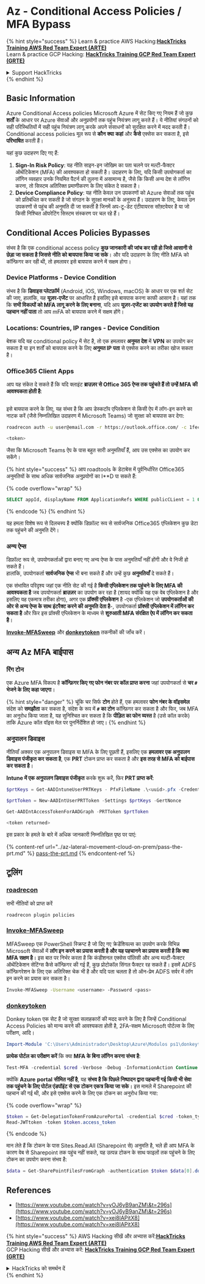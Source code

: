 # Az - Conditional Access Policies / MFA Bypass

{% hint style="success" %}
Learn & practice AWS Hacking:<img src="/.gitbook/assets/image.png" alt="" data-size="line">[**HackTricks Training AWS Red Team Expert (ARTE)**](https://training.hacktricks.xyz/courses/arte)<img src="/.gitbook/assets/image.png" alt="" data-size="line">\
Learn & practice GCP Hacking: <img src="/.gitbook/assets/image (2).png" alt="" data-size="line">[**HackTricks Training GCP Red Team Expert (GRTE)**<img src="/.gitbook/assets/image (2).png" alt="" data-size="line">](https://training.hacktricks.xyz/courses/grte)

<details>

<summary>Support HackTricks</summary>

* Check the [**subscription plans**](https://github.com/sponsors/carlospolop)!
* **Join the** 💬 [**Discord group**](https://discord.gg/hRep4RUj7f) or the [**telegram group**](https://t.me/peass) or **follow** us on **Twitter** 🐦 [**@hacktricks\_live**](https://twitter.com/hacktricks\_live)**.**
* **Share hacking tricks by submitting PRs to the** [**HackTricks**](https://github.com/carlospolop/hacktricks) and [**HackTricks Cloud**](https://github.com/carlospolop/hacktricks-cloud) github repos.

</details>
{% endhint %}

## Basic Information

Azure Conditional Access policies Microsoft Azure में सेट किए गए नियम हैं जो कुछ **शर्तों** के आधार पर Azure सेवाओं और अनुप्रयोगों तक पहुंच नियंत्रण लागू करते हैं। ये नीतियां संगठनों को सही परिस्थितियों में सही पहुंच नियंत्रण लागू करके अपने संसाधनों को सुरक्षित करने में मदद करती हैं।\
Conditional access policies मूल रूप से **कौन** **क्या** **कहां** और **कैसे** एक्सेस कर सकता है, इसे **परिभाषित** करती हैं।

यहां कुछ उदाहरण दिए गए हैं:

1. **Sign-In Risk Policy**: यह नीति साइन-इन जोखिम का पता चलने पर मल्टी-फैक्टर ऑथेंटिकेशन (MFA) की आवश्यकता हो सकती है। उदाहरण के लिए, यदि किसी उपयोगकर्ता का लॉगिन व्यवहार उनके नियमित पैटर्न की तुलना में असामान्य है, जैसे कि किसी अन्य देश से लॉगिन करना, तो सिस्टम अतिरिक्त प्रमाणीकरण के लिए संकेत दे सकता है।
2. **Device Compliance Policy**: यह नीति केवल उन उपकरणों को Azure सेवाओं तक पहुंच को प्रतिबंधित कर सकती है जो संगठन के सुरक्षा मानकों के अनुरूप हैं। उदाहरण के लिए, केवल उन उपकरणों से पहुंच की अनुमति दी जा सकती है जिनमें अप-टू-डेट एंटीवायरस सॉफ़्टवेयर है या जो किसी निश्चित ऑपरेटिंग सिस्टम संस्करण पर चल रहे हैं।

## Conditional Acces Policies Bypasses

संभव है कि एक conditional access policy **कुछ जानकारी की जांच कर रही हो जिसे आसानी से छेड़ा जा सकता है जिससे नीति को बायपास किया जा सके**। और यदि उदाहरण के लिए नीति MFA को कॉन्फ़िगर कर रही थी, तो हमलावर इसे बायपास करने में सक्षम होगा।

### Device Platforms - Device Condition

संभव है कि **डिवाइस प्लेटफ़ॉर्म** (Android, iOS, Windows, macOS) के आधार पर एक शर्त सेट की जाए, हालांकि, यह **यूज़र-एजेंट** पर आधारित है इसलिए इसे बायपास करना काफी आसान है। यहां तक कि **सभी विकल्पों को MFA लागू करने के लिए बनाना**, यदि आप **यूज़र-एजेंट का उपयोग करते हैं जिसे यह पहचान नहीं पाता** तो आप mFA को बायपास करने में सक्षम होंगे।

### Locations: Countries, IP ranges - Device Condition

बेशक यदि यह conditional policy में सेट है, तो एक हमलावर **अनुमत देश** में **VPN** का उपयोग कर सकता है या इन शर्तों को बायपास करने के लिए **अनुमत IP पता** से एक्सेस करने का तरीका खोज सकता है।

### Office365 Client Apps

आप यह संकेत दे सकते हैं कि यदि क्लाइंट **ब्राउज़र से Office 365 ऐप्स तक पहुंचते हैं तो उन्हें MFA की आवश्यकता होती है**:

<figure><img src="../../../.gitbook/assets/image (318).png" alt=""><figcaption></figcaption></figure>

इसे बायपास करने के लिए, यह संभव है कि आप डेस्कटॉप एप्लिकेशन से किसी ऐप में लॉग-इन करने का नाटक करें (जैसे निम्नलिखित उदाहरण में Microsoft Teams) जो सुरक्षा को बायपास कर देगा:
```bash
roadrecon auth -u user@email.com -r https://outlook.office.com/ -c 1fec8e78-bce4-4aaf-ab1b-5451cc387264 --tokrns-stdout

<token>
```
जैसा कि Microsoft Teams ऐप के पास बहुत सारी अनुमतियाँ हैं, आप उस एक्सेस का उपयोग कर सकेंगे।

{% hint style="success" %}
आप roadtools के डेटाबेस में पूर्वनिर्धारित Office365 अनुमतियों के साथ अधिक सार्वजनिक अनुप्रयोगों का I**D पा सकते हैं:

{% code overflow="wrap" %}
```sql
SELECT appId, displayName FROM ApplicationRefs WHERE publicCLient = 1 ORDER BY displayName ASC
```
{% endcode %}
{% endhint %}

यह हमला विशेष रूप से दिलचस्प है क्योंकि डिफ़ॉल्ट रूप से सार्वजनिक Office365 एप्लिकेशन कुछ डेटा तक पहुंचने की अनुमति देंगे।

### अन्य ऐप्स

डिफ़ॉल्ट रूप से, उपयोगकर्ताओं द्वारा बनाए गए अन्य ऐप्स के पास अनुमतियाँ नहीं होंगी और वे निजी हो सकते हैं।\
हालांकि, उपयोगकर्ता **सार्वजनिक** **ऐप्स** भी बना सकते हैं और उन्हें कुछ **अनुमतियाँ** दे सकते हैं।

एक संभावित परिदृश्य जहां एक नीति सेट की गई है **किसी एप्लिकेशन तक पहुंचने के लिए MFA की आवश्यकता है** जब उपयोगकर्ता **ब्राउज़र** का उपयोग कर रहा है (शायद क्योंकि यह एक वेब एप्लिकेशन है और इसलिए यह एकमात्र तरीका होगा), अगर एक **प्रॉक्सी एप्लिकेशन** है -एक एप्लिकेशन जो **उपयोगकर्ताओं की ओर से अन्य ऐप्स के साथ इंटरैक्ट करने की अनुमति देता है**-, उपयोगकर्ता **प्रॉक्सी एप्लिकेशन में लॉगिन कर सकता है** और फिर इस प्रॉक्सी एप्लिकेशन के माध्यम से **शुरुआती MFA संरक्षित ऐप में लॉगिन कर सकता है**।

[**Invoke-MFASweep**](az-conditional-access-policies-mfa-bypass.md#invoke-mfasweep) और [**donkeytoken**](az-conditional-access-policies-mfa-bypass.md#donkeytoken) तकनीकों की जाँच करें।

## अन्य Az MFA बाईपास

### रिंग टोन

एक Azure MFA विकल्प है **कॉन्फ़िगर किए गए फोन नंबर पर कॉल प्राप्त करना** जहां उपयोगकर्ता से **चर `#` भेजने के लिए कहा जाएगा**।

{% hint style="danger" %}
चूंकि चर सिर्फ **टोन** होते हैं, एक हमलावर **फोन नंबर के वॉइसमेल** संदेश को **समझौता** कर सकता है, संदेश के रूप में **`#` का टोन** कॉन्फ़िगर कर सकता है और फिर, जब MFA का अनुरोध किया जाता है, यह सुनिश्चित कर सकता है कि **पीड़ित का फोन व्यस्त** है (उसे कॉल करके) ताकि Azure कॉल वॉइस मेल पर पुनर्निर्देशित हो जाए।
{% endhint %}

### अनुपालन डिवाइस

नीतियाँ अक्सर एक अनुपालन डिवाइस या MFA के लिए पूछती हैं, इसलिए एक **हमलावर एक अनुपालन डिवाइस पंजीकृत कर सकता है**, एक **PRT** टोकन प्राप्त कर सकता है और **इस तरह से MFA को बाईपास कर सकता है**।

**Intune में एक अनुपालन डिवाइस पंजीकृत** करके शुरू करें, फिर **PRT प्राप्त करें**:
```powershell
$prtKeys = Get-AADIntuneUserPRTKeys - PfxFileName .\<uuid>.pfx -Credentials $credentials

$prtToken = New-AADIntUserPRTToken -Settings $prtKeys -GertNonce

Get-AADIntAccessTokenForAADGraph -PRTToken $prtToken

<token returned>
```
इस प्रकार के हमले के बारे में अधिक जानकारी निम्नलिखित पृष्ठ पर पाएं:

{% content-ref url="../az-lateral-movement-cloud-on-prem/pass-the-prt.md" %}
[pass-the-prt.md](../az-lateral-movement-cloud-on-prem/pass-the-prt.md)
{% endcontent-ref %}

## टूलिंग

### [roadrecon](https://github.com/dirkjanm/ROADtools)

सभी नीतियों को प्राप्त करें
```bash
roadrecon plugin policies
```
### [Invoke-MFASweep](https://github.com/dafthack/MFASweep)

MFASweep एक PowerShell स्क्रिप्ट है जो दिए गए क्रेडेंशियल्स का उपयोग करके विभिन्न Microsoft सेवाओं में **लॉग इन करने का प्रयास करती है और यह पहचानने का प्रयास करती है कि क्या MFA सक्षम है**। इस बात पर निर्भर करता है कि कंडीशनल एक्सेस पॉलिसी और अन्य मल्टी-फैक्टर ऑथेंटिकेशन सेटिंग्स कैसे कॉन्फ़िगर की गई हैं, कुछ प्रोटोकॉल सिंगल फैक्टर रह सकते हैं। इसमें ADFS कॉन्फ़िगरेशन के लिए एक अतिरिक्त चेक भी है और यदि पता चलता है तो ऑन-प्रेम ADFS सर्वर में लॉग इन करने का प्रयास कर सकता है।
```bash
Invoke-MFASweep -Username <username> -Password <pass>
```
### [donkeytoken](https://github.com/silverhack/donkeytoken)

Donkey token एक सेट है जो सुरक्षा सलाहकारों की मदद करने के लिए है जिन्हें Conditional Access Policies को मान्य करने की आवश्यकता होती है, 2FA-सक्षम Microsoft पोर्टल्स के लिए परीक्षण, आदि।
```powershell
Import-Module 'C:\Users\Administrador\Desktop\Azure\Modulos ps1\donkeytoken' -Force
```
**प्रत्येक पोर्टल का परीक्षण करें** कि क्या **MFA के बिना लॉगिन करना संभव है**:
```powershell
Test-MFA -credential $cred -Verbose -Debug -InformationAction Continue
```
क्योंकि **Azure** **portal** **सीमित नहीं है**, यह **संभव है कि पिछले निष्पादन द्वारा पहचानी गई किसी भी सेवा तक पहुंचने के लिए पोर्टल एंडपॉइंट से एक टोकन एकत्र किया जा सके**। इस मामले में Sharepoint की पहचान की गई थी, और इसे एक्सेस करने के लिए एक टोकन का अनुरोध किया गया:

{% code overflow="wrap" %}
```powershell
$token = Get-DelegationTokenFromAzurePortal -credential $cred -token_type microsoft.graph -extension_type Microsoft_Intune
Read-JWTtoken -token $token.access_token
```
{% endcode %}

मान लेते हैं कि टोकन के पास Sites.Read.All (Sharepoint से) अनुमति है, भले ही आप MFA के कारण वेब से Sharepoint तक पहुंच नहीं सकते, यह उत्पन्न टोकन के साथ फाइलों तक पहुंचने के लिए टोकन का उपयोग करना संभव है:
```powershell
$data = Get-SharePointFilesFromGraph -authentication $token $data[0].downloadUrl
```
## References

* [https://www.youtube.com/watch?v=yOJ6yB9anZM\&t=296s](https://www.youtube.com/watch?v=yOJ6yB9anZM\&t=296s)
* [https://www.youtube.com/watch?v=xei8lAPitX8](https://www.youtube.com/watch?v=xei8lAPitX8)

{% hint style="success" %}
AWS Hacking सीखें और अभ्यास करें:<img src="/.gitbook/assets/image.png" alt="" data-size="line">[**HackTricks Training AWS Red Team Expert (ARTE)**](https://training.hacktricks.xyz/courses/arte)<img src="/.gitbook/assets/image.png" alt="" data-size="line">\
GCP Hacking सीखें और अभ्यास करें: <img src="/.gitbook/assets/image (2).png" alt="" data-size="line">[**HackTricks Training GCP Red Team Expert (GRTE)**<img src="/.gitbook/assets/image (2).png" alt="" data-size="line">](https://training.hacktricks.xyz/courses/grte)

<details>

<summary>HackTricks को समर्थन दें</summary>

* [**subscription plans**](https://github.com/sponsors/carlospolop) देखें!
* **शामिल हों** 💬 [**Discord group**](https://discord.gg/hRep4RUj7f) या [**telegram group**](https://t.me/peass) या **हमें फॉलो करें** **Twitter** 🐦 [**@hacktricks\_live**](https://twitter.com/hacktricks\_live)** पर।**
* **हैकिंग ट्रिक्स साझा करें PRs सबमिट करके** [**HackTricks**](https://github.com/carlospolop/hacktricks) और [**HackTricks Cloud**](https://github.com/carlospolop/hacktricks-cloud) github repos में।

</details>
{% endhint %}
